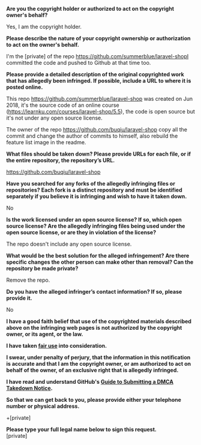 **Are you the copyright holder or authorized to act on the copyright owner's behalf?**

Yes, I am the copyright holder.

**Please describe the nature of your copyright ownership or authorization to act on the owner's behalf.**

I'm the [private] of the repo https://github.com/summerblue/laravel-shopI committed the code and pushed to Github at that time too.

**Please provide a detailed description of the original copyrighted work that has allegedly been infringed. If possible, include a URL to where it is posted online.**

This repo https://github.com/summerblue/laravel-shop was created on Jun 2018, it's the source code of an online course (https://learnku.com/courses/laravel-shop/5.5), the code is open source but it's not under any open source license.

The owner of the repo https://github.com/buqiu/laravel-shop copy all the commit and change the author of commits to himself, also rebuild the feature list image in the readme.

**What files should be taken down? Please provide URLs for each file, or if the entire repository, the repository’s URL.**

https://github.com/buqiu/laravel-shop

**Have you searched for any forks of the allegedly infringing files or repositories? Each fork is a distinct repository and must be identified separately if you believe it is infringing and wish to have it taken down.**

No

**Is the work licensed under an open source license? If so, which open source license? Are the allegedly infringing files being used under the open source license, or are they in violation of the license?**

The repo doesn't include any open source license.

**What would be the best solution for the alleged infringement? Are there specific changes the other person can make other than removal? Can the repository be made private?**

Remove the repo.

**Do you have the alleged infringer’s contact information? If so, please provide it.**

No

**I have a good faith belief that use of the copyrighted materials described above on the infringing web pages is not authorized by the copyright owner, or its agent, or the law.**

**I have taken <a href="https://www.lumendatabase.org/topics/22">fair use</a> into consideration.**

**I swear, under penalty of perjury, that the information in this notification is accurate and that I am the copyright owner, or am authorized to act on behalf of the owner, of an exclusive right that is allegedly infringed.**

**I have read and understand GitHub's <a href="https://docs.github.com/articles/guide-to-submitting-a-dmca-takedown-notice/">Guide to Submitting a DMCA Takedown Notice</a>.**

**So that we can get back to you, please provide either your telephone number or physical address.**

+[private]

**Please type your full legal name below to sign this request.**  
[private]
